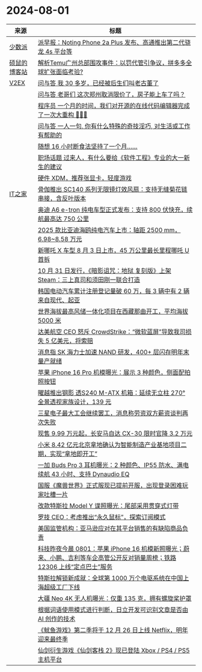 ﻿# 2024-08-01

|来源|标题|
|---|---|
|[少数派](https://sspai.com/feed)|[派早报：Noting Phone 2a Plus 发布、高通推出第二代骁龙 4s 平台等](https://sspai.com/post/91061)|
|[硕鼠的博客站](http://lukefan.com/?feed=rss2)|[解析Temu广州总部围攻事件：以罚代管引争议，拼多多全球扩张面临考验?](https://lukefan.com/2024/08/01/%e8%a7%a3%e6%9e%90temu%e5%b9%bf%e5%b7%9e%e6%80%bb%e9%83%a8%e5%9b%b4%e6%94%bb%e4%ba%8b%e4%bb%b6%ef%bc%9a%e4%bb%a5%e7%bd%9a%e4%bb%a3%e7%ae%a1%e5%bc%95%e4%ba%89%e8%ae%ae%ef%bc%8c%e6%8b%bc%e5%a4%9a/)|
|[V2EX](https://www.v2ex.com/index.xml)|[ 问与答 我 30 多岁，已经被后生们叫老古董了](https://www.v2ex.com/t/1061637#reply14)|
||[ 问与答 老哥们 这次郑州取消限价了，房子能上车了吗？](https://www.v2ex.com/t/1061633#reply26)|
||[ 程序员 一个月的时间，我们对开源的在线代码编辑器完成了一次大重构 🤗🤗🤗](https://www.v2ex.com/t/1061630#reply11)|
||[ 问与答 一人一句, 你有什么特殊的奇技淫巧, 对生活或工作有帮助的](https://www.v2ex.com/t/1061627#reply15)|
||[ 随想 16 小时断食法坚持了一个月……](https://www.v2ex.com/t/1061624#reply56)|
||[ 职场话题 过来人，有什么要给《软件工程》专业的大一新生的建议](https://www.v2ex.com/t/1061621#reply19)|
||[ 硬件 XDM，推荐张显卡，轻度游戏](https://www.v2ex.com/t/1061617#reply24)|
|[IT之家](https://www.ithome.com/rss/)|[骨伽推出 SC140 系列无限镜灯效风扇：支持无缝菊花链串接，含反叶版本](https://www.ithome.com/0/785/510.htm)|
||[奥迪 A6 e-tron 纯电车型正式发布：支持 800 伏快充，续航最高达 750 公里](https://www.ithome.com/0/785/509.htm)|
||[2025 款比亚迪海鸥纯电汽车上市：轴距 2500 mm，6.98~8.58 万元](https://www.ithome.com/0/785/507.htm)|
||[新哪吒 X 车型 8 月 3 日上市，45 万公里最长里程哪吒 U 首拆](https://www.ithome.com/0/785/506.htm)|
||[10 月 31 日发行，《暗影诅咒：地狱 复刻版》上架 Steam：三上真司和须田刚一联合打造](https://www.ithome.com/0/785/505.htm)|
||[韩国电动汽车累计注册登记量破 60 万，每 3 辆中有 2 辆来自现代、起亚](https://www.ithome.com/0/785/504.htm)|
||[世界海拔最高风储一体化项目在西藏那曲开工，平均海拔 5000 米](https://www.ithome.com/0/785/503.htm)|
||[达美航空 CEO 怒斥 CrowdStrike：“微软蓝屏”导致我司损失 5 亿美元，将索赔](https://www.ithome.com/0/785/502.htm)|
||[消息指 SK 海力士加速 NAND 研发，400+ 层闪存明年末量产就绪](https://www.ithome.com/0/785/501.htm)|
||[苹果 iPhone 16 Pro 机模曝光：展示 3 种颜色，侧面配拍照按钮](https://www.ithome.com/0/785/500.htm)|
||[曜越推出钢影 透S240 M-ATX 机箱：延续无立柱 270° 全景透视家族设计，139 元](https://www.ithome.com/0/785/498.htm)|
||[三星电子最大工会继续罢工，消息称劳资双方薪资谈判再次失败](https://www.ithome.com/0/785/497.htm)|
||[现售 9.99 万元起，长安马自达 CX-30 限时官降 3.2 万元](https://www.ithome.com/0/785/496.htm)|
||[小米 8.42 亿元北京拿地确认为智能制造产业基地项目二期，实现“拿地即开工”](https://www.ithome.com/0/785/495.htm)|
||[一加 Buds Pro 3 耳机曝光：2 种颜色、IP55 防水、满电续航 43 小时、支持 Dynaudio EQ](https://www.ithome.com/0/785/494.htm)|
||[国服《魔兽世界》正式服现已提前开服，出现登录困难玩家吐槽一片](https://www.ithome.com/0/785/493.htm)|
||[改款特斯拉 Model Y 谍照曝光：尾部采用贯穿式灯带](https://www.ithome.com/0/785/492.htm)|
||[罗技 CEO：考虑推出“永久鼠标”，探索订阅模式](https://www.ithome.com/0/785/491.htm)|
||[美国监管机构：亚马逊应对在其平台销售的有缺陷商品负责](https://www.ithome.com/0/785/490.htm)|
||[科技昨夜今晨 0801：苹果 iPhone 16 机模新照曝光；蔚来、小鹏、吉利等车企高管公开反对销量周榜；铁路 12306 上线“定点巴士”服务](https://www.ithome.com/0/785/489.htm)|
||[特斯拉解锁新成就：全球第 1000 万个电驱系统在中国上海超级工厂下线](https://www.ithome.com/0/785/488.htm)|
||[大疆 Neo 4K 无人机曝光：仅重 135 克，拥有螺旋桨护罩](https://www.ithome.com/0/785/487.htm)|
||[根据词语使用模式进行判断，日立开发可识别文章是否由 AI 创作的技术](https://www.ithome.com/0/785/486.htm)|
||[《鱿鱼游戏》第二季将于 12 月 26 日上线 Netflix，明年迎来最终季](https://www.ithome.com/0/785/485.htm)|
||[仙剑衍生游戏《仙剑客栈 2》现已登陆 Xbox / PS4 / PS5 主机平台](https://www.ithome.com/0/785/484.htm)|
